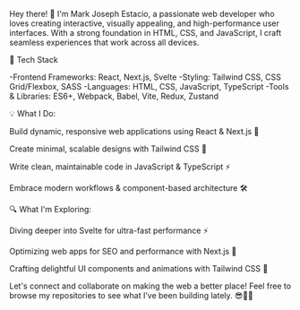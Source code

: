 

Hey there! 👋 I'm Mark Joseph Estacio, a passionate web developer who loves creating interactive, visually appealing, and high-performance user interfaces. 
With a strong foundation in HTML, CSS, and JavaScript, I craft seamless experiences that work across all devices.

🔧 Tech Stack

-Frontend Frameworks: React, Next.js, Svelte
-Styling: Tailwind CSS, CSS Grid/Flexbox, SASS
-Languages: HTML, CSS, JavaScript, TypeScript
-Tools & Libraries: ES6+, Webpack, Babel, Vite, Redux, Zustand

💡 What I Do:

Build dynamic, responsive web applications using React & Next.js 🚀

Create minimal, scalable designs with Tailwind CSS 🌱

Write clean, maintainable code in JavaScript & TypeScript ⚡

Embrace modern workflows & component-based architecture 🛠

🔍 What I'm Exploring:

Diving deeper into Svelte for ultra-fast performance ⚡

Optimizing web apps for SEO and performance with Next.js 🚀

Crafting delightful UI components and animations with Tailwind CSS 🎨

Let's connect and collaborate on making the web a better place! Feel free to browse my repositories to see what I’ve been building lately. 😎👨‍💻
<!---
MJEstacio/MJEstacio is a ✨ special ✨ repository because its `README.md` (this file) appears on your GitHub profile.
You can click the Preview link to take a look at your changes.
--->
